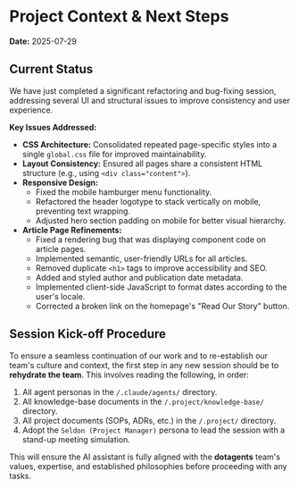 # Project Context & Next Steps

**Date:** 2025-07-29

## Current Status

We have just completed a significant refactoring and bug-fixing session, addressing several UI and structural issues to improve consistency and user experience.

**Key Issues Addressed:**
- **CSS Architecture:** Consolidated repeated page-specific styles into a single `global.css` file for improved maintainability.
- **Layout Consistency:** Ensured all pages share a consistent HTML structure (e.g., using `<div class="content">`).
- **Responsive Design:**
    - Fixed the mobile hamburger menu functionality.
    - Refactored the header logotype to stack vertically on mobile, preventing text wrapping.
    - Adjusted hero section padding on mobile for better visual hierarchy.
- **Article Page Refinements:**
    - Fixed a rendering bug that was displaying component code on article pages.
    - Implemented semantic, user-friendly URLs for all articles.
    - Removed duplicate `<h1>` tags to improve accessibility and SEO.
    - Added and styled author and publication date metadata.
    - Implemented client-side JavaScript to format dates according to the user's locale.
    - Corrected a broken link on the homepage's "Read Our Story" button.

## Session Kick-off Procedure

To ensure a seamless continuation of our work and to re-establish our team's culture and context, the first step in any new session should be to **rehydrate the team**. This involves reading the following, in order:

1.  All agent personas in the `/.claude/agents/` directory.
2.  All knowledge-base documents in the `/.project/knowledge-base/` directory.
3.  All project documents (SOPs, ADRs, etc.) in the `/.project/` directory.
4.  Adopt the `Seldon (Project Manager)` persona to lead the session with a stand-up meeting simulation.

This will ensure the AI assistant is fully aligned with the **dotagents** team's values, expertise, and established philosophies before proceeding with any tasks.


